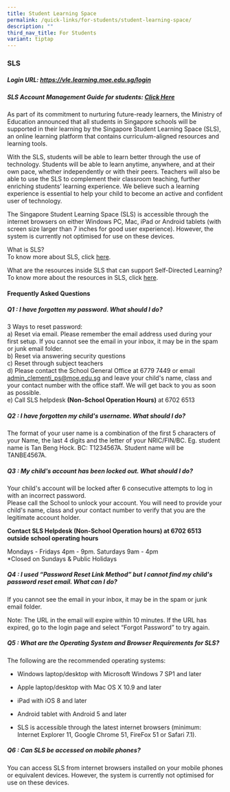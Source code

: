 ```yaml
---
title: Student Learning Space
permalink: /quick-links/for-students/student-learning-space/
description: ""
third_nav_title: For Students
variant: tiptap
---
```

<h3>SLS</h3>
<h5><strong>Login URL:</strong>&nbsp;<a href="https://vle.learning.moe.edu.sg/login" rel="noopener noreferrer nofollow" target="_blank">https://vle.learning.moe.edu.sg/login</a></h5>
<h5><strong>SLS Account Management Guide for students: </strong><a href="https://www.learning.moe.edu.sg/files/Login%20Troubleshooting/SLS%20Account%20Management%20-%20Guide%20for%20Students%20(Pri).pdf" rel="noopener nofollow" target="_blank">Click Here</a></h5>
<p>As part of its commitment to nurturing future-ready learners, the Ministry
of Education announced that all students in Singapore schools will be supported
in their learning by the Singapore Student Learning Space (SLS), an online
learning platform that contains curriculum-aligned resources and learning
tools.</p>
<p>With the SLS, students will be able to learn better through the use of
technology. Students will be able to learn anytime, anywhere, and at their
own pace, whether independently or with their peers. Teachers will also
be able to use the SLS to complement their classroom teaching, further
enriching students’ learning experience. We believe such a learning experience
is essential to help your child to become an active and confident user
of technology.</p>
<p>The Singapore Student Learning Space (SLS) is accessible through the internet
browsers on either Windows PC, Mac, iPad or Android tablets (with screen
size larger than 7 inches for good user experience). However, the system
is currently not optimised for use on these devices.</p>
<p>What is SLS?
<br>To know more about SLS, click&nbsp;<a href="https://www.youtube.com/watch?time_continue=80&amp;v=F0FTP2FveSg" rel="noopener noreferrer nofollow" target="_blank">here</a>.</p>
<p>What are the resources inside SLS that can support Self-Directed Learning?
<br>To know more about the resources in SLS, click&nbsp;<a href="https://youtu.be/JZhjECbHmiE" rel="noopener noreferrer nofollow" target="_blank">here</a>.</p>
<h4>Frequently Asked Questions</h4>
<h5><strong>Q1 : I have forgotten my password. What should I do?</strong></h5>
<p>3 Ways to reset password:
<br>a) Reset via email. Please remember the email address used during your
first setup. If you cannot see the email in your inbox, it may be in the
spam or junk email folder.
<br>b) Reset via answering security questions
<br>c) Reset through subject teachers
<br>d) Please contact the School General Office at 6779 7449 or email&nbsp;
<a href="mailto:admin_clementi_ps@moe.edu.sg" rel="noopener noreferrer nofollow" target="_blank">admin_clementi_ps@moe.edu.sg</a>&nbsp;and leave your child's name, class
and your contact number with the office staff. We will get back to you
as soon as possible.
<br>e) Call SLS helpdesk&nbsp;<strong>(Non-School Operation Hours)</strong>&nbsp;at
6702 6513</p>
<h5><strong>Q2 : I have forgotten my child's username. What should I do?</strong></h5>
<p>The format of your user name is a combination of the first 5 characters
of your Name, the last 4 digits and the letter of your NRIC/FIN/BC. Eg.
student name is Tan Beng Hock. BC: T1234567A. Student name will be TANBE4567A.</p>
<h5><strong>Q3 : My child's account has been locked out. What should I do?</strong></h5>
<p>Your child's account will be locked after 6 consecutive attempts to log
in with an incorrect password.&nbsp;
<br>Please call the School to unlock your account. You will need to provide
your child's name, class and your contact number to verify that you are
the legitimate account holder.</p>
<p><strong>Contact SLS Helpdesk (Non-School Operation hours) at 6702 6513 outside school operating hours</strong>
</p>
<p>Mondays - Fridays 4pm - 9pm. Saturdays 9am - 4pm
<br>*Closed on Sundays &amp; Public Holidays</p>
<h5><strong>Q4 : I used “Password Reset Link Method” but I cannot find my child's password reset email. What can I do?</strong></h5>
<p>If you cannot see the email in your inbox, it may be in the spam or junk
email folder.&nbsp;</p>
<p>Note: The URL in the email will expire within 10 minutes. If the URL has
expired, go to the login page and select “Forgot Password” to try again.</p>
<h5><strong>Q5 : What are the Operating System and Browser Requirements for SLS?</strong></h5>
<p>The following are the recommended operating systems:</p>
<ul data-tight="true" class="tight">
<li>
<p>Windows laptop/desktop with Microsoft Windows 7 SP1 and later&nbsp;</p>
</li>
<li>
<p>Apple laptop/desktop with Mac OS X 10.9 and later&nbsp;</p>
</li>
<li>
<p>iPad with iOS 8 and later&nbsp;</p>
</li>
<li>
<p>Android tablet with Android 5 and later&nbsp;</p>
</li>
<li>
<p>SLS is accessible through the latest internet browsers (minimum: Internet
Explorer 11, Google Chrome 51, FireFox 51 or Safari 7.1).</p>
</li>
</ul>
<h5><strong>Q6 : Can SLS be accessed on mobile phones?</strong></h5>
<p>You can access SLS from internet browsers installed on your mobile phones
or equivalent devices. However, the system is currently not optimised for
use on these devices.</p>